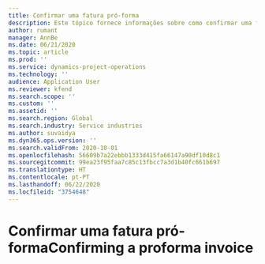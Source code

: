 ```yaml
---
title: Confirmar uma fatura pró-forma
description: Este tópico fornece informações sobre como confirmar uma fatura pró-forma.
author: rumant
manager: AnnBe
ms.date: 06/21/2020
ms.topic: article
ms.prod: ''
ms.service: dynamics-project-operations
ms.technology: ''
audience: Application User
ms.reviewer: kfend
ms.search.scope: ''
ms.custom: ''
ms.assetid: ''
ms.search.region: Global
ms.search.industry: Service industries
ms.author: suvaidya
ms.dyn365.ops.version: ''
ms.search.validFrom: 2020-10-01
ms.openlocfilehash: 56609b7a22ebbb1333d415fa66147a90df10d8c1
ms.sourcegitcommit: 99ea23f95faa7c85c13fbcc7a3d1b40fc661b697
ms.translationtype: HT
ms.contentlocale: pt-PT
ms.lasthandoff: 06/22/2020
ms.locfileid: "3754648"
---
```

# <a name="confirming-a-proforma-invoice"></a><span data-ttu-id="1d918-103">Confirmar uma fatura pró-forma</span><span class="sxs-lookup"><span data-stu-id="1d918-103">Confirming a proforma invoice</span></span>
